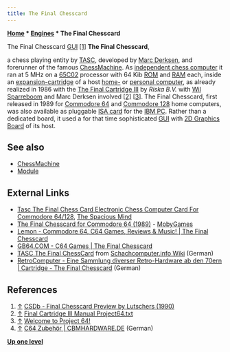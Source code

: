 ```yaml
---
title: The Final Chesscard
---
```

**[Home](Home "Home") \* [Engines](Engines "Engines") \* The Final Chesscard**



 [](http://csdb.dk/release/?id=36932) The Final Chesscard [GUI](GUI "GUI") <a id="cite-note-1" href="#cite-ref-1">[1]</a> 
**The Final Chesscard**,  

a chess playing entity by [TASC](TASC "TASC"), developed by [Marc Derksen](Marc_Derksen "Marc Derksen"), and forerunner of the famous [ChessMachine](ChessMachine "ChessMachine"). As [independent chess computer](Dedicated_Chess_Computers "Dedicated Chess Computers") it ran at 5 MHz on a [65C02](6502 "6502") processor with 64 Kib [ROM](Memory#ROM "Memory") and [RAM](Memory#RAM "Memory") each, inside an [expansion-cartridge](https://en.wikipedia.org/wiki/ROM_cartridge) of a host [home-](https://en.wikipedia.org/wiki/Home_computer) or [personal computer](https://en.wikipedia.org/wiki/Personal_computer), as already realized in 1986 with the [The Final Cartridge III](https://en.wikipedia.org/wiki/The_Final_Cartridge_III) by *Riska B.V.* with [Wil Sparreboom](Wil_Sparreboom "Wil Sparreboom") and Marc Derksen involved <a id="cite-note-2" href="#cite-ref-2">[2]</a> <a id="cite-note-3" href="#cite-ref-3">[3]</a>. The Final Chesscard, first released in 1989 for [Commodore 64](Commodore_64 "Commodore 64") and [Commodore 128](Commodore_128 "Commodore 128") home computers, was also available as pluggable [ISA card](https://en.wikipedia.org/wiki/Industry_Standard_Architecture) for the [IBM PC](IBM_PC "IBM PC"). Rather than a dedicated board, it used a for that time sophisticated [GUI](GUI "GUI") with [2D Graphics Board](2D_Graphics_Board "2D Graphics Board") of its host. 



## See also


* [ChessMachine](ChessMachine "ChessMachine")
* [Module](Module "Module")


## External Links


* [Tasc The Final Chess Card Electronic Chess Computer Card For Commodore 64/128](http://www.spacious-mind.com/html/the_final_chess_card_for_commo.html), [The Spacious Mind](The_Spacious_Mind "The Spacious Mind")
* [The Final Chesscard for Commodore 64 (1989)](http://www.mobygames.com/game/final-chesscard) - [MobyGames](https://en.wikipedia.org/wiki/MobyGames)
* [Lemon - Commodore 64, C64 Games, Reviews & Music! | The Final Chesscard](http://www.lemon64.com/?mainurl=http%3A//www.lemon64.com/games/details.php%3FID%3D3805)
* [GB64.COM - C64 Games | The Final Chesscard](http://www.gb64.com/game.php?id=2731)
* [TASC The Final ChessCard](https://www.schach-computer.info/wiki/index.php?title=Tasc_The_Final_ChessCard) from [Schachcomputer.info Wiki](http://www.schach-computer.info/wiki/index.php/Hauptseite_En) (German)
* [RetroComputer - Eine Sammlung diverser Retro-Hardware ab den 70ern | Cartridge - The Final Chesscard](http://retrocomputer.umbrellanet.info/index.php?inhalt=details&marke=Commodore&id=50) (German)


## References


1. <a id="cite-ref-1" href="#cite-note-1">↑</a> [CSDb - Final Chesscard Preview by Lutschers (1990)](http://csdb.dk/release/?id=36932)
2. <a id="cite-ref-2" href="#cite-note-2">↑</a> [Final Cartridge III Manual Project64.txt](http://ar.c64.org/wiki/Final_Cartridge_III_Manual_Project64.txt)
3. <a id="cite-ref-3" href="#cite-note-3">↑</a> [Welcome to Project 64!](http://project64.ath.cx/hw/fc310.txt)
4. <a id="cite-ref-4" href="#cite-note-4">↑</a> [C64 Zubehör | CBMHARDWARE.DE](http://www.cbmhardware.de/misc/c64parts.php) (German)

**[Up one level](Engines "Engines")**







 
